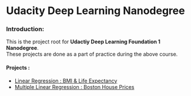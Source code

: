 # Udacity Deep Learning Nanodegree
### Introduction:
This is the project root for **Udactiy Deep Learning Foundation 1 Nanodegree**.
<br>These projects are done as a part of practice during the above course.

#### Projects :
* [Linear Regression : BMI & Life Expectancy](https://github.com/harshitandro/Deep-Learning-ND-1/tree/master/regression_bmi_life_expectancy)
* [Multiple Linear Regression : Boston House Prices](https://github.com/harshitandro/Deep-Learning-ND-1/tree/master/multiple_regression)